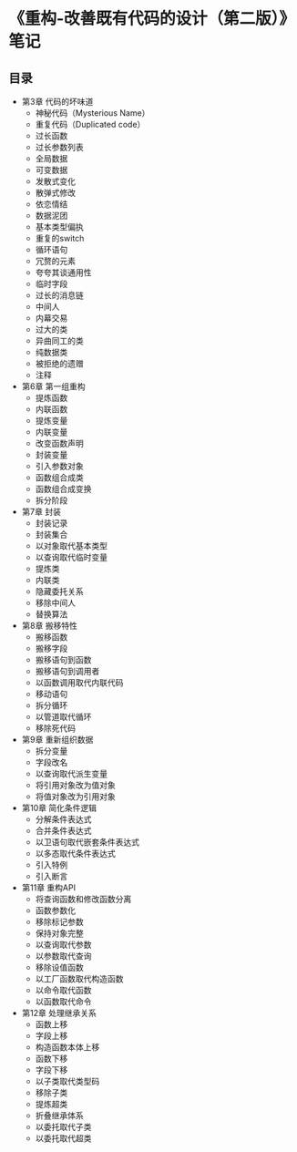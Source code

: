 # 《重构-改善既有代码的设计（第二版）》笔记

## 目录

- 第3章 代码的坏味道
  - 神秘代码（Mysterious Name）
  - 重复代码（Duplicated code）
  - 过长函数
  - 过长参数列表
  - 全局数据
  - 可变数据
  - 发散式变化
  - 散弹式修改
  - 依恋情结
  - 数据泥团
  - 基本类型偏执
  - 重复的switch
  - 循环语句
  - 冗赘的元素
  - 夸夸其谈通用性
  - 临时字段
  - 过长的消息链
  - 中间人
  - 内幕交易
  - 过大的类
  - 异曲同工的类
  - 纯数据类
  - 被拒绝的遗赠
  - 注释
- 第6章 第一组重构
  - 提炼函数
  - 内联函数
  - 提炼变量
  - 内联变量
  - 改变函数声明
  - 封装变量
  - 引入参数对象
  - 函数组合成类
  - 函数组合成变换
  - 拆分阶段
- 第7章 封装
  - 封装记录
  - 封装集合
  - 以对象取代基本类型
  - 以查询取代临时变量
  - 提炼类
  - 内联类
  - 隐藏委托关系
  - 移除中间人
  - 替换算法
- 第8章 搬移特性
  - 搬移函数
  - 搬移字段
  - 搬移语句到函数
  - 搬移语句到调用者
  - 以函数调用取代内联代码
  - 移动语句
  - 拆分循环
  - 以管道取代循环
  - 移除死代码
- 第9章 重新组织数据
  - 拆分变量
  - 字段改名
  - 以查询取代派生变量
  - 将引用对象改为值对象
  - 将值对象改为引用对象
- 第10章 简化条件逻辑
  - 分解条件表达式
  - 合并条件表达式
  - 以卫语句取代嵌套条件表达式
  - 以多态取代条件表达式
  - 引入特例
  - 引入断言
- 第11章 重构API
  - 将查询函数和修改函数分离
  - 函数参数化
  - 移除标记参数
  - 保持对象完整
  - 以查询取代参数
  - 以参数取代查询
  - 移除设值函数
  - 以工厂函数取代构造函数
  - 以命令取代函数
  - 以函数取代命令
- 第12章 处理继承关系
  - 函数上移
  - 字段上移
  - 构造函数本体上移
  - 函数下移
  - 字段下移
  - 以子类取代类型码
  - 移除子类
  - 提炼超类
  - 折叠继承体系
  - 以委托取代子类
  - 以委托取代超类